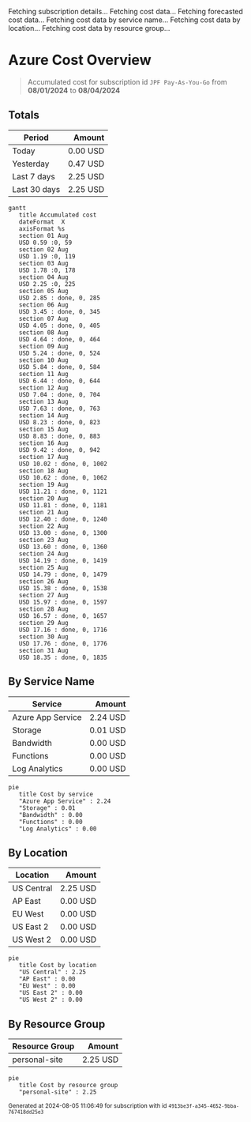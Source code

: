 Fetching subscription details...
Fetching cost data...
Fetching forecasted cost data...
Fetching cost data by service name...
Fetching cost data by location...
Fetching cost data by resource group...
# Azure Cost Overview

> Accumulated cost for subscription id `JPF Pay-As-You-Go` from **08/01/2024** to **08/04/2024**

## Totals

|Period|Amount|
|---|---:|
|Today|0.00 USD|
|Yesterday|0.47 USD|
|Last 7 days|2.25 USD|
|Last 30 days|2.25 USD|

```mermaid
gantt
   title Accumulated cost
   dateFormat  X
   axisFormat %s
   section 01 Aug
   USD 0.59 :0, 59
   section 02 Aug
   USD 1.19 :0, 119
   section 03 Aug
   USD 1.78 :0, 178
   section 04 Aug
   USD 2.25 :0, 225
   section 05 Aug
   USD 2.85 : done, 0, 285
   section 06 Aug
   USD 3.45 : done, 0, 345
   section 07 Aug
   USD 4.05 : done, 0, 405
   section 08 Aug
   USD 4.64 : done, 0, 464
   section 09 Aug
   USD 5.24 : done, 0, 524
   section 10 Aug
   USD 5.84 : done, 0, 584
   section 11 Aug
   USD 6.44 : done, 0, 644
   section 12 Aug
   USD 7.04 : done, 0, 704
   section 13 Aug
   USD 7.63 : done, 0, 763
   section 14 Aug
   USD 8.23 : done, 0, 823
   section 15 Aug
   USD 8.83 : done, 0, 883
   section 16 Aug
   USD 9.42 : done, 0, 942
   section 17 Aug
   USD 10.02 : done, 0, 1002
   section 18 Aug
   USD 10.62 : done, 0, 1062
   section 19 Aug
   USD 11.21 : done, 0, 1121
   section 20 Aug
   USD 11.81 : done, 0, 1181
   section 21 Aug
   USD 12.40 : done, 0, 1240
   section 22 Aug
   USD 13.00 : done, 0, 1300
   section 23 Aug
   USD 13.60 : done, 0, 1360
   section 24 Aug
   USD 14.19 : done, 0, 1419
   section 25 Aug
   USD 14.79 : done, 0, 1479
   section 26 Aug
   USD 15.38 : done, 0, 1538
   section 27 Aug
   USD 15.97 : done, 0, 1597
   section 28 Aug
   USD 16.57 : done, 0, 1657
   section 29 Aug
   USD 17.16 : done, 0, 1716
   section 30 Aug
   USD 17.76 : done, 0, 1776
   section 31 Aug
   USD 18.35 : done, 0, 1835
```

## By Service Name

|Service|Amount|
|---|---:|
|Azure App Service|2.24 USD|
|Storage|0.01 USD|
|Bandwidth|0.00 USD|
|Functions|0.00 USD|
|Log Analytics|0.00 USD|

```mermaid
pie
   title Cost by service
   "Azure App Service" : 2.24
   "Storage" : 0.01
   "Bandwidth" : 0.00
   "Functions" : 0.00
   "Log Analytics" : 0.00
```

## By Location

|Location|Amount|
|---|---:|
|US Central|2.25 USD|
|AP East|0.00 USD|
|EU West|0.00 USD|
|US East 2|0.00 USD|
|US West 2|0.00 USD|

```mermaid
pie
   title Cost by location
   "US Central" : 2.25
   "AP East" : 0.00
   "EU West" : 0.00
   "US East 2" : 0.00
   "US West 2" : 0.00
```

## By Resource Group

|Resource Group|Amount|
|---|---:|
|personal-site|2.25 USD|

```mermaid
pie
   title Cost by resource group
   "personal-site" : 2.25
```

<sup>Generated at 2024-08-05 11:06:49 for subscription with id `4913be3f-a345-4652-9bba-767418dd25e3`</sup>
